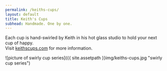 ```yaml
---
permalink: /keiths-cups/
layout: default
title: Keith's Cups
subhead: Handmade. One by one.
---
```


Each cup is hand-swirled by Keith in his hot glass studio to hold your next cup of happy.  
Visit [keithscups.com](http://www.keithscups.com/) for more information.

![picture of swirly cup series]({{ site.assetpath }}img/keiths-cups.jpg "swirly cup series")
